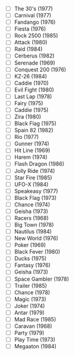 - [ ] The 30's (1977)
- [ ] Carnival (1977)
- [ ] Fandango (1976)
- [ ] Fiesta (1976)
- [ ] Rock 2500 (1985)
- [ ] Attack (1980)
- [ ] Raid (1984)
- [ ] Cerberus (1982)
- [ ] Serenade (1969)
- [ ] Conquest 200 (1976)
- [ ] KZ-26 (1984)
- [ ] Caddie (1970)
- [ ] Evil Fight (1980)
- [ ] Last Lap (1978)
- [ ] Fairy (1975)
- [ ] Caddie (1975)
- [ ] Zira (1980)
- [ ] Black Flag (1975)
- [ ] Spain 82 (1982)
- [ ] Rio (1977)
- [ ] Gunner (1974)
- [ ] Hit Line (1969)
- [ ] Harem (1974)
- [ ] Flash Dragon (1986)
- [ ] Jolly Ride (1974)
- [ ] Star Fire (1985)
- [ ] UFO-X (1984)
- [ ] Speakeasy (1977)
- [ ] Black Flag (1973)
- [ ] Chance (1974)
- [ ] Geisha (1973)
- [ ] Racers (1968)
- [ ] Big Town (1978)
- [ ] Nautilus (1984)
- [ ] New World (1976)
- [ ] Poker (1969)
- [ ] Black Fever (1980)
- [ ] Ducks (1975)
- [ ] Fantasy (1976)
- [ ] Geisha (1973)
- [ ] Space Gambler (1978)
- [ ] Trailer (1985)
- [ ] Chance (1978)
- [ ] Magic (1973)
- [ ] Joker (1974)
- [ ] Antar (1979)
- [ ] Mad Race (1985)
- [ ] Caravan (1968)
- [ ] Party (1979)
- [ ] Play Time (1973)
- [ ] Megaaton (1984)
